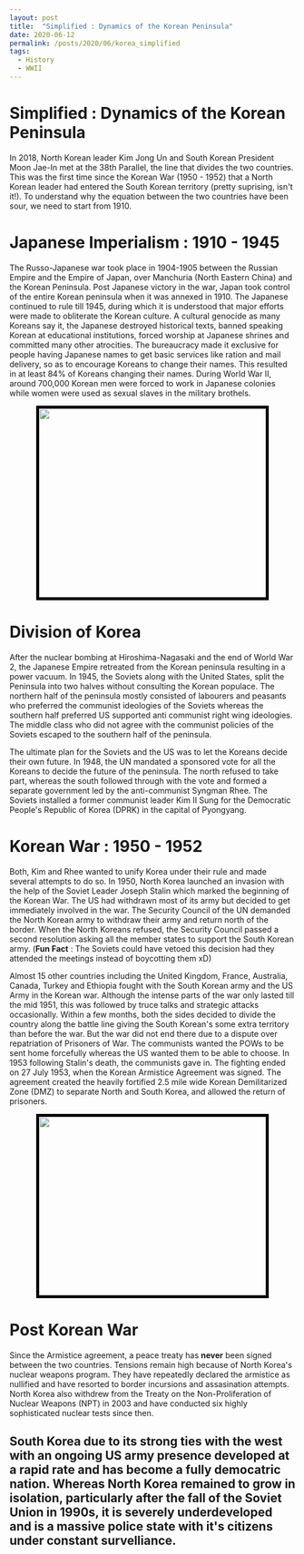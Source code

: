 ```yaml
---
layout: post
title:  "Simplified : Dynamics of the Korean Peninsula"
date: 2020-06-12
permalink: /posts/2020/06/korea_simplified
tags:
  - History 
  - WWII 
---
```


Simplified : Dynamics of the Korean Peninsula
======

In 2018, North Korean leader Kim Jong Un and South Korean President Moon Jae-In met at the 38th Parallel, the line that divides the two countries. This was the 
first time since the Korean War (1950 - 1952) that a North Korean leader had entered the South Korean territory (pretty suprising, isn't it!). To understand why the 
equation between the two countries have been sour, we need to start from 1910.

Japanese Imperialism : 1910 - 1945
======
The Russo-Japanese war took place in 1904-1905 between the Russian Empire and the Empire of Japan, over Manchuria (North Eastern China) and the Korean Peninsula. Post Japanese victory in the war, Japan took control of the entire Korean peninsula when it was annexed in 1910. The Japanese continued to rule till 1945, during which it is understood that major efforts were made to obliterate the Korean culture. A cultural genocide as many Koreans say it, the Japanese destroyed historical texts, banned speaking Korean at educational institutions, forced worship at Japanese shrines and committed many other atrocities. The bureaucracy made it exclusive for people having Japanese names to get basic services like ration and mail delivery, so as to encourage Koreans to change their names. This resulted in at least 84% of Koreans changing their names. During World War II, around 700,000 Korean men were forced to work in Japanese colonies while women were used as sexual slaves in the military brothels. 
<center><img src = "/images/jp_emp.jpg" width="400" height="333" style="border:5px solid black" align = "middle"></center>

Division of Korea
======
After the nuclear bombing at Hiroshima-Nagasaki and the end of World War 2, the Japanese Empire retreated from the Korean peninsula resulting in a power vacuum. In 1945, the Soviets along with the United States, split the Peninsula into two halves without consulting the Korean populace. The northern half of the peninsula mostly consisted of labourers and peasants who preferred the communist ideologies of the Soviets whereas the southern half preferred US supported anti communist right wing ideologies. The middle class who did not agree with the communist policies of the Soviets escaped to the southern half of the peninsula.

The ultimate plan for the Soviets and the US was to let the Koreans decide their own future. In 1948, the UN mandated a sponsored vote for all the Koreans to decide the future of the peninsula. The north refused to take part, whereas the south followed through with the vote and formed a separate government led by the anti-communist Syngman Rhee. The Soviets installed a former communist leader Kim II Sung for the Democratic People's Republic of Korea (DPRK) in the capital of Pyongyang. 

Korean War : 1950 - 1952
======
Both, Kim and Rhee wanted to unify Korea under their rule and made several attempts to do so. In 1950, North Korea launched an invasion with the help of the Soviet Leader Joseph Stalin which marked the beginning of the Korean War. The US had withdrawn most of its army but decided to get immediately involved in the war. The Security Council of the UN demanded the North Korean army to withdraw their army and return north of the border. When the North Koreans refused, the Security Council passed a second resolution asking all the member states to support the South Korean army. 
(**Fun Fact** : The Soviets could have vetoed this decision had they attended the meetings instead of boycotting them xD)

Almost 15 other countries including the United Kingdom, France, Australia, Canada, Turkey and Ethiopia fought with the South Korean army and the US Army in the Korean war. Although the intense parts of the war only lasted till the mid 1951, this was followed by truce talks and strategic attacks occasionally. Within a few months, both the sides decided to  divide the country along the battle line giving the South Korean's some extra territory than before the war. But the war did not end there due to a dispute over repatriation of Prisoners of War. The communists wanted the POWs to be sent home forcefully whereas the US wanted them to be able to choose. In 1953 following Stalin's death, the communists gave in. The fighting ended on 27 July 1953, when the Korean Armistice Agreement was signed. The agreement created the heavily fortified 2.5 mile wide Korean Demilitarized Zone (DMZ) to separate North and South Korea, and allowed the return of prisoners.
<center><img src = "/images/dmz.png" width="400" height="315" style="border:5px solid black" align = "middle"></center>

Post Korean War
======
Since the Armistice agreement, a peace treaty has **never** been signed between the two countries. Tensions remain high because of North Korea's nuclear weapons program. They have repeatedly declared the armistice as nullified and have resorted to border incursions and assasination attempts. North Korea also withdrew from the Treaty on the Non-Proliferation of Nuclear Weapons (NPT) in 2003 and have conducted six highly sophisticated nuclear tests since then. 

South Korea due to its strong ties with the west with an ongoing US army presence developed at a rapid rate and has become a fully democatric nation. Whereas North Korea remained to grow in isolation, particularly after the fall of the Soviet Union in 1990s, it is severely underdeveloped and is a massive police state with it's citizens under constant survelliance.
------

